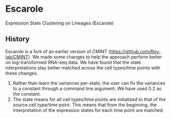 # Escarole
Expression State Clustering on Lineages (Escarole)

## History
Escarole is a fork of an earlier version of CMINT (https://github.com/Roy-lab/CMINT). We made some changes to help the approach perform better on log-transformed RNA-seq data. We have found that the state interpretations stay better matched across the cell types/time points with these changes.

1. Rather than learn the variances per-state, the user can fix the variances to a constant through a command line argument. We have used 0.2 as the constant. 
2. The state means for all cell types/time points are initialized to that of the source cell type/time point. This means that from the beginning, the interpretation of the expression states for each time point are matched.
